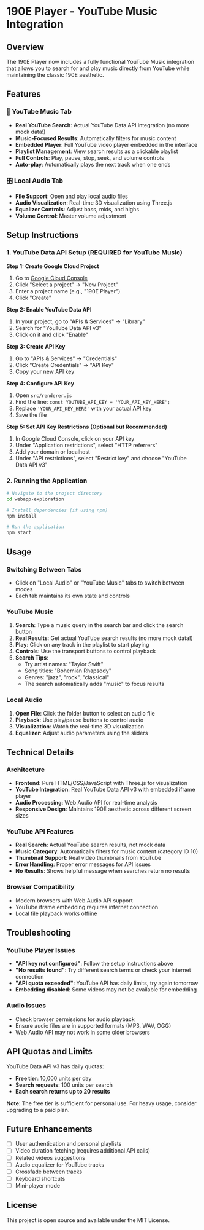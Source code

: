 # 190E Player - YouTube Music Integration

## Overview
The 190E Player now includes a fully functional YouTube Music integration that allows you to search for and play music directly from YouTube while maintaining the classic 190E aesthetic.

## Features

### 🎵 YouTube Music Tab
- **Real YouTube Search**: Actual YouTube Data API integration (no more mock data!)
- **Music-Focused Results**: Automatically filters for music content
- **Embedded Player**: Full YouTube video player embedded in the interface
- **Playlist Management**: View search results as a clickable playlist
- **Full Controls**: Play, pause, stop, seek, and volume controls
- **Auto-play**: Automatically plays the next track when one ends

### 🎛️ Local Audio Tab
- **File Support**: Open and play local audio files
- **Audio Visualization**: Real-time 3D visualization using Three.js
- **Equalizer Controls**: Adjust bass, mids, and highs
- **Volume Control**: Master volume adjustment

## Setup Instructions

### 1. YouTube Data API Setup (REQUIRED for YouTube Music)

**Step 1: Create Google Cloud Project**
1. Go to [Google Cloud Console](https://console.cloud.google.com/)
2. Click "Select a project" → "New Project"
3. Enter a project name (e.g., "190E Player")
4. Click "Create"

**Step 2: Enable YouTube Data API**
1. In your project, go to "APIs & Services" → "Library"
2. Search for "YouTube Data API v3"
3. Click on it and click "Enable"

**Step 3: Create API Key**
1. Go to "APIs & Services" → "Credentials"
2. Click "Create Credentials" → "API Key"
3. Copy your new API key

**Step 4: Configure API Key**
1. Open `src/renderer.js`
2. Find the line: `const YOUTUBE_API_KEY = 'YOUR_API_KEY_HERE';`
3. Replace `'YOUR_API_KEY_HERE'` with your actual API key
4. Save the file

**Step 5: Set API Key Restrictions (Optional but Recommended)**
1. In Google Cloud Console, click on your API key
2. Under "Application restrictions", select "HTTP referrers"
3. Add your domain or localhost
4. Under "API restrictions", select "Restrict key" and choose "YouTube Data API v3"

### 2. Running the Application
```bash
# Navigate to the project directory
cd webapp-exploration

# Install dependencies (if using npm)
npm install

# Run the application
npm start
```

## Usage

### Switching Between Tabs
- Click on "Local Audio" or "YouTube Music" tabs to switch between modes
- Each tab maintains its own state and controls

### YouTube Music
1. **Search**: Type a music query in the search bar and click the search button
2. **Real Results**: Get actual YouTube search results (no more mock data!)
3. **Play**: Click on any track in the playlist to start playing
4. **Controls**: Use the transport buttons to control playback
5. **Search Tips**: 
   - Try artist names: "Taylor Swift"
   - Song titles: "Bohemian Rhapsody"
   - Genres: "jazz", "rock", "classical"
   - The search automatically adds "music" to focus results

### Local Audio
1. **Open File**: Click the folder button to select an audio file
2. **Playback**: Use play/pause buttons to control audio
3. **Visualization**: Watch the real-time 3D visualization
4. **Equalizer**: Adjust audio parameters using the sliders

## Technical Details

### Architecture
- **Frontend**: Pure HTML/CSS/JavaScript with Three.js for visualization
- **YouTube Integration**: Real YouTube Data API v3 with embedded iframe player
- **Audio Processing**: Web Audio API for real-time analysis
- **Responsive Design**: Maintains 190E aesthetic across different screen sizes

### YouTube API Features
- **Real Search**: Actual YouTube search results, not mock data
- **Music Category**: Automatically filters for music content (category ID 10)
- **Thumbnail Support**: Real video thumbnails from YouTube
- **Error Handling**: Proper error messages for API issues
- **No Results**: Shows helpful message when searches return no results

### Browser Compatibility
- Modern browsers with Web Audio API support
- YouTube iframe embedding requires internet connection
- Local file playback works offline

## Troubleshooting

### YouTube Player Issues
- **"API key not configured"**: Follow the setup instructions above
- **"No results found"**: Try different search terms or check your internet connection
- **"API quota exceeded"**: YouTube API has daily limits, try again tomorrow
- **Embedding disabled**: Some videos may not be available for embedding

### Audio Issues
- Check browser permissions for audio playback
- Ensure audio files are in supported formats (MP3, WAV, OGG)
- Web Audio API may not work in some older browsers

## API Quotas and Limits

YouTube Data API v3 has daily quotas:
- **Free tier**: 10,000 units per day
- **Search requests**: 100 units per search
- **Each search returns up to 20 results**

**Note**: The free tier is sufficient for personal use. For heavy usage, consider upgrading to a paid plan.

## Future Enhancements

- [ ] User authentication and personal playlists
- [ ] Video duration fetching (requires additional API calls)
- [ ] Related videos suggestions
- [ ] Audio equalizer for YouTube tracks
- [ ] Crossfade between tracks
- [ ] Keyboard shortcuts
- [ ] Mini-player mode

## License
This project is open source and available under the MIT License.


